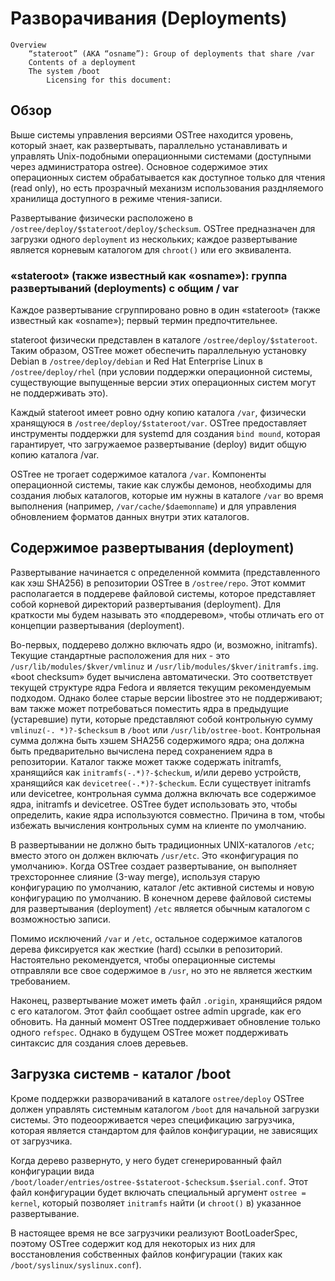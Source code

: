 # Разворачивания (Deployments)

    Overview
        “stateroot” (AKA “osname”): Group of deployments that share /var
        Contents of a deployment
        The system /boot
            Licensing for this document:

## Обзор

Выше системы управления версиями OSTree находится уровень, который знает, как развертывать, параллельно устанавливать и управлять Unix-подобными операционными системами (доступными через администратора ostree). 
Основное содержимое этих операционных систем обрабатывается как доступное только для чтения (read only), но есть прозрачный механизм использования разднляемого хранилища 
доступного в режиме чтения-записи.

Развертывание физически расположено в `/ostree/deploy/$stateroot/deploy/$checksum`. 
OSTree предназначен для  загрузки одного `deployment` из нескольких; каждое развертывание является корневым каталогом для `chroot()` или его эквивалента. 

### «stateroot» (также известный как «osname»): группа развертываний (deployments) с общим / var

Каждое развертывание сгруппировано ровно в один «stateroot» (также известный как «osname»); первый термин предпочтительнее.

stateroot физически представлен в каталоге `/ostree/deploy/$stateroot`. 
Таким образом, OSTree может обеспечить параллельную установку Debian в `/ostree/deploy/debian` и Red Hat Enterprise Linux в `/ostree/deploy/rhel`
(при условии поддержки операционной системы, существующие выпущенные версии этих операционных систем могут не поддерживать это).

Каждый stateroot имеет ровно одну копию каталога `/var`, физически хранящуюся в `/ostree/deploy/$stateroot/var`. 
OSTree предоставляет инструменты поддержки для systemd для создания `bind mound`, которая гарантирует, что загружаемое развертывание (deploy) видит общую копию каталога /var.

OSTree не трогает содержимое каталога `/var`. 
Компоненты операционной системы, такие как службы демонов, необходимы для создания любых каталогов, которые им нужны в каталоге `/var` во время выполнения 
(например, `/var/cache/$daemonname`) 
и для управления обновлением форматов данных внутри этих каталогов. 


## Содержимое развертывания (deployment)

Развертывание начинается с определенной коммита (представленного как хэш SHA256) в репозитории OSTree в `/ostree/repo`. 
Этот коммит располагается в поддереве файловой системы, которое представляет собой корневой директорий развертывания (deployment). 
Для краткости мы будем называть это «поддеревом», чтобы отличать его от концепции развертывания (deployment).

Во-первых, поддерево должно включать ядро ​​(и, возможно, initramfs). 
Текущие стандартные расположения для них - это `/usr/lib/modules/$kver/vmlinuz` и `/usr/lib/modules/$kver/initramfs.img`. 
«boot checksum» будет вычислена автоматически. 
Это соответствует текущей структуре ядра Fedora и является текущим рекомендуемым подходом. 
Однако более старые версии libostree это не поддерживают; 
вам также может потребоваться поместить ядра в предыдущие (устаревшие) пути, которые представляют собой контрольную сумму `vmlinuz(-. *)?-$checksum` в `/boot` или `/usr/lib/ostree-boot`. 
Контрольная сумма должна быть хэшем SHA256 содержимого ядра; она должна быть предварительно вычислена перед сохранением ядра в репозитории. 
Каталог также может также содержать initramfs, хранящийся как  `initramfs(-.*)?-$checkum`, и/или дерево устройств, хранящийся как `devicetree(-.*)?-$checkum`. 
Если существует initramfs или devicetree, контрольная сумма должна включать все содержимое ядра, initramfs и devicetree. 
OSTree будет использовать это, чтобы определить, какие ядра используются совместно. Причина в том, чтобы избежать вычисления контрольных сумм на клиенте по умолчанию.

В развертывании не должно быть традиционных UNIX-каталогов `/etc`; вместо этого он должен включать `/usr/etc`. Это «конфигурация по умолчанию». 
Когда OSTree создает развертывание, он выполняет трехстороннее слияние (3-way merge), используя старую конфигурацию по умолчанию, каталог /etc активной системы и новую конфигурацию по умолчанию. В конечном дереве файловой системы для развертывания (deployment) `/etc` является обычным каталогом с возможностью записи.

Помимо исключений `/var` и `/etc`, остальное содержимое каталогов дерева фиксируется как жесткие (hard) ссылки в репозиторий. Настоятельно рекомендуется, чтобы операционные системы отправляли все свое содержимое в `/usr`, но это не является жестким требованием.

Наконец, развертывание может иметь файл `.origin`, хранящийся рядом с его каталогом. 
Этот файл сообщает ostree admin upgrade, как его обновить. 
На данный момент OSTree поддерживает обновление только одного `refspec`. 
Однако в будущем OSTree может поддерживать синтаксис для создания слоев деревьев. 

## Загрузка системв - каталог /boot

Кроме поддержки разворачиваний в каталоге `ostree/deploy` OSTree  должен управлять системным каталогом `/boot` для начальной загрузки системы. 
Это подеоорживается через спецификацию загрузчика, которая является стандартом для файлов конфигурации, не зависящих от загрузчика.

Когда дерево развернуто, у него будет сгенерированный файл конфигурации вида  `/boot/loader/entries/ostree-$stateroot-$checksum.$serial.conf`. 
Этот файл конфигурации будет включать специальный аргумент `ostree = kernel`, который позволяет `initramfs` найти (и `chroot()` в) указанное развертывание.

В настоящее время не все загрузчики реализуют BootLoaderSpec, поэтому OSTree содержит код для некоторых из них для восстановления собственных файлов конфигурации 
(таких как `/boot/syslinux/syslinux.conf`). 

